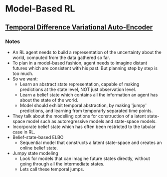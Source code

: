 # Model-Based RL

## [Temporal Difference Variational Auto-Encoder](https://arxiv.org/pdf/1806.03107.pdf)

### Notes
- An RL agent needs to build a representation of the uncertainty about the world, computed from the data gathered so far.
- To plan in a model-based fashion, agent needs to imagine distant futures which are consistent with his past. But planning step by step is too much.
- So we want:
    - Learn an abstract state representation, capable of making predictions at the state level, NOT just observation level.
    - Learn a belief state which contains all the information an agent has about the state of the world.
    - Model should exhibit temporal abstraction, by making 'jumpy' predictions, and learning from temporarly separated time points.
- They talk about the modelling options for construction of a latent state-space model such as autoregressive models and state-space models.
- Incorporate belief state which has often been restricted to the tabular case in RL.
- Belief-state-based ELBO
    - Sequential model that constructs a latent state-space and creates an online belief state.
- Jumpy state modeling
    - Look for models that can imagine future states directly, without going through all the intermediate states.
    - Lets call these temporal jumps.
    

